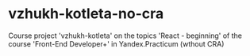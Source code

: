 # vzhukh-kotleta-no-cra
Course project 'vzhukh-kotleta' on the topics 'React - beginning' of the course 'Front-End Developer+' in Yandex.Practicum (wthout CRA)
